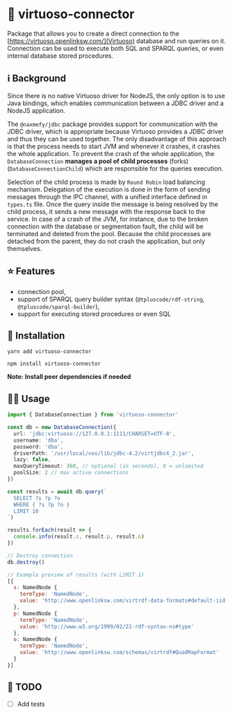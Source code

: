 # 🔗 virtuoso-connector

Package that allows you to create a direct connection to the [https://virtuoso.openlinksw.com/](Virtuoso) 
database and run queries on it. Connection can be used to execute both SQL and SPARQL queries, or even 
internal database stored procedures. 

## ℹ Background

Since there is no native Virtuoso driver for NodeJS, the only option is to use Java bindings, which enables
communication between a JDBC driver and a NodeJS application.

The `@naxmefy/jdbc` package provides support for communication with the JDBC driver, which is
appropriate because Virtuoso provides a JDBC driver and thus they can be
used together. The only disadvantage of this approach is that the process
needs to start JVM and whenever it crashes, it crashes the whole application.
To prevent the crash of the whole application, the `DatabaseConnection` **manages a pool of child processes** (forks) (`DatabaseConnectionChild`)
which are responsible for the queries execution.

Selection of the child process is made by `Round Robin` load balancing mechanism.
Delegation of the execution is done in the form of sending messages through the IPC channel, with a unified
interface defined in `types.ts` file. Once the query inside the message is being
resolved by the child process, it sends a new message with the response back
to the service. In case of a crash of the JVM, for instance, due to the broken
connection with the database or segmentation fault, the child will be terminated and deleted from the pool.
Because the child processes are detached from the parent, they do not crash the application, but only themselves.

## ⭐️ Features

- connection pool,
- support of SPARQL query builder syntax (`@tpluscode/rdf-string`, `@tpluscode/sparql-builder`),
- support for executing stored procedures or even SQL

## 🚀 Installation

```
yarn add virtuoso-connector
```
```
npm install virtuoso-connector
```

**Note: Install peer dependencies if needed** 

## 🤘🏻 Usage

```typescript
import { DatabaseConnection } from 'virtuoso-connector'

const db = new DatabaseConnection({
  url: 'jdbc:virtuoso://127.0.0.1:1111/CHARSET=UTF-8',
  username: 'dba',
  password: 'dba',
  driverPath: '/usr/local/vos/lib/jdbc-4.2/virtjdbc4_2.jar',
  lazy: false,
  maxQueryTimeout: 360, // optional (in seconds), 0 = unlimited
  poolSize: 2 // max active connections
})

const results = await db.query(`
  SELECT ?s ?p ?o 
  WHERE { ?s ?p ?o }
  LIMIT 10
`)

results.forEach(result => {
  console.info(result.s, result.p, result.o)
})

// Destroy connection
db.destroy()
```

```javascript
// Example preview of results (with LIMIT 1)
[{
  s: NamedNode {
    termType: 'NamedNode',
    value: 'http://www.openlinksw.com/virtrdf-data-formats#default-iid'
  },
  p: NamedNode {
	termType: 'NamedNode',
    value: 'http://www.w3.org/1999/02/22-rdf-syntax-ns#type'
  },
  o: NamedNode {
    termType: 'NamedNode',
	value: 'http://www.openlinksw.com/schemas/virtrdf#QuadMapFormat'
  } 
}]
```

## 📃 TODO
- [ ] Add tests

